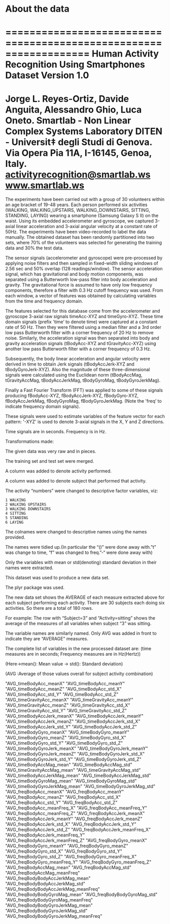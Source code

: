 
About the data 
=================

==================================================================
Human Activity Recognition Using Smartphones Dataset
Version 1.0
==================================================================
Jorge L. Reyes-Ortiz, Davide Anguita, Alessandro Ghio, Luca Oneto.
Smartlab - Non Linear Complex Systems Laboratory
DITEN - Universit‡ degli Studi di Genova.
Via Opera Pia 11A, I-16145, Genoa, Italy.
activityrecognition@smartlab.ws
www.smartlab.ws
==================================================================




The experiments have been carried out with a group of 30 volunteers within an age bracket of 19-48 years. Each person performed six activities (WALKING, WALKING_UPSTAIRS, WALKING_DOWNSTAIRS, SITTING, STANDING, LAYING) wearing a smartphone (Samsung Galaxy S II) on the waist. Using its embedded accelerometer and gyroscope, we captured 3-axial linear acceleration and 3-axial angular velocity at a constant rate of 50Hz. The experiments have been video-recorded to label the data manually. The obtained dataset has been randomly partitioned into two sets, where 70% of the volunteers was selected for generating the training data and 30% the test data. 

The sensor signals (accelerometer and gyroscope) were pre-processed by applying noise filters and then sampled in fixed-width sliding windows of 2.56 sec and 50% overlap (128 readings/window). The sensor acceleration signal, which has gravitational and body motion components, was separated using a Butterworth low-pass filter into body acceleration and gravity. The gravitational force is assumed to have only low frequency components, therefore a filter with 0.3 Hz cutoff frequency was used. From each window, a vector of features was obtained by calculating variables from the time and frequency domain. 


The features selected for this database come from the accelerometer and gyroscope 3-axial raw signals timeAcc-XYZ and timeGyro-XYZ. These time domain signals (prefix 'time’ to denote time) were captured at a constant rate of 50 Hz. Then they were filtered using a median filter and a 3rd order low pass Butterworth filter with a corner frequency of 20 Hz to remove noise. Similarly, the acceleration signal was then separated into body and gravity acceleration signals (tBodyAcc-XYZ and tGravityAcc-XYZ) using another low pass Butterworth filter with a corner frequency of 0.3 Hz. 

Subsequently, the body linear acceleration and angular velocity were derived in time to obtain Jerk signals (tBodyAccJerk-XYZ and tBodyGyroJerk-XYZ). Also the magnitude of these three-dimensional signals were calculated using the Euclidean norm (tBodyAccMag, tGravityAccMag, tBodyAccJerkMag, tBodyGyroMag, tBodyGyroJerkMag). 

Finally a Fast Fourier Transform (FFT) was applied to some of these signals producing fBodyAcc-XYZ, fBodyAccJerk-XYZ, fBodyGyro-XYZ, fBodyAccJerkMag, fBodyGyroMag, fBodyGyroJerkMag. (Note the 'freq’ to indicate frequency domain signals). 

These signals were used to estimate variables of the feature vector for each pattern:  '-XYZ' is used to denote 3-axial signals in the X, Y and Z directions.

Time signals are in seconds. Frequency is in Hz.


Transformations made:

The given data was very raw and in pieces. 

The training set and test set were merged.

A column was added to denote activity performed.

A column was added to denote subject that performed that activity.

The activity “numbers” were changed to descriptive factor variables, viz:

	1 WALKING
	2 WALKING UPSTAIRS
	3 WALKING DOWNSTAIRS
	4 SITTING
	5 STANDING
	6 LAYING

The colnames were changed to descriptive names using the names provided.

The names were tidied up.(In particular the “()” were done away with.”t” was change to time, “f” was changed to freq.”-“ were done away with)

Only the variables with mean or std(denoting) standard deviation in their names were extracted.

This dataset was used to produce a new data set.

The plyr package was used.

The new data set shows the AVERAGE of each measure extracted above for each subject performing each activity. There are 30 subjects each 
doing six activities. So there are a total of 180 rows.

For example:
The row with “Subject=3” and “Activity=sitting” shows the average of the measures of all variables when subject “3” was sitting.

The variable names are similarly named. Only AVG was added in front to indicate they are “AVERAGE” measures.


The complete list of variables in the new processed dataset are:
(time measures are in seconds; Frequency measures are in Hz(Hertz))

(Here->mean(): Mean value -> std(): Standard deviation)

(AVG :Average of those values overall for subject activity combination)
 
"AVG_timeBodyAcc_meanX"
"AVG_timeBodyAcc_meanY"
"AVG_timeBodyAcc_meanZ"
"AVG_timeBodyAcc_std_X"
"AVG_timeBodyAcc_std_Y"
"AVG_timeBodyAcc_std_Z"
"AVG_timeGravityAcc_meanX"
"AVG_timeGravityAcc_meanY"
"AVG_timeGravityAcc_meanZ"
"AVG_timeGravityAcc_std_X"
"AVG_timeGravityAcc_std_Y"
"AVG_timeGravityAcc_std_Z"
"AVG_timeBodyAccJerk_meanX"
"AVG_timeBodyAccJerk_meanY"
"AVG_timeBodyAccJerk_meanZ"
"AVG_timeBodyAccJerk_std_X"
"AVG_timeBodyAccJerk_std_Y"
"AVG_timeBodyAccJerk_std_Z"
"AVG_timeBodyGyro_meanX"
"AVG_timeBodyGyro_meanY"
"AVG_timeBodyGyro_meanZ"
"AVG_timeBodyGyro_std_X"
"AVG_timeBodyGyro_std_Y"
"AVG_timeBodyGyro_std_Z"
"AVG_timeBodyGyroJerk_meanX"
"AVG_timeBodyGyroJerk_meanY"
"AVG_timeBodyGyroJerk_meanZ"
"AVG_timeBodyGyroJerk_std_X"
"AVG_timeBodyGyroJerk_std_Y"
"AVG_timeBodyGyroJerk_std_Z"
"AVG_timeBodyAccMag_mean"
"AVG_timeBodyAccMag_std"
"AVG_timeGravityAccMag_mean"
"AVG_timeGravityAccMag_std"
"AVG_timeBodyAccJerkMag_mean"
"AVG_timeBodyAccJerkMag_std"
"AVG_timeBodyGyroMag_mean"
"AVG_timeBodyGyroMag_std"
"AVG_timeBodyGyroJerkMag_mean"
"AVG_timeBodyGyroJerkMag_std"
"AVG_freqBodyAcc_meanX"
"AVG_freqBodyAcc_meanY"
"AVG_freqBodyAcc_meanZ"
"AVG_freqBodyAcc_std_X"
"AVG_freqBodyAcc_std_Y"
"AVG_freqBodyAcc_std_Z"
"AVG_freqBodyAcc_meanFreq_X"
"AVG_freqBodyAcc_meanFreq_Y"
"AVG_freqBodyAcc_meanFreq_Z"
"AVG_freqBodyAccJerk_meanX"
"AVG_freqBodyAccJerk_meanY"
"AVG_freqBodyAccJerk_meanZ"
"AVG_freqBodyAccJerk_std_X"
"AVG_freqBodyAccJerk_std_Y"
"AVG_freqBodyAccJerk_std_Z"
"AVG_freqBodyAccJerk_meanFreq_X"
"AVG_freqBodyAccJerk_meanFreq_Y"
"AVG_freqBodyAccJerk_meanFreq_Z"
"AVG_freqBodyGyro_meanX"
"AVG_freqBodyGyro_meanY"
"AVG_freqBodyGyro_meanZ"
"AVG_freqBodyGyro_std_X"
"AVG_freqBodyGyro_std_Y"
"AVG_freqBodyGyro_std_Z"
"AVG_freqBodyGyro_meanFreq_X"
"AVG_freqBodyGyro_meanFreq_Y"
"AVG_freqBodyGyro_meanFreq_Z"
"AVG_freqBodyAccMag_mean"
"AVG_freqBodyAccMag_std"
"AVG_freqBodyAccMag_meanFreq"
"AVG_freqBodyBodyAccJerkMag_mean"
"AVG_freqBodyBodyAccJerkMag_std"
"AVG_freqBodyBodyAccJerkMag_meanFreq"
"AVG_freqBodyBodyGyroMag_mean"
"AVG_freqBodyBodyGyroMag_std"
"AVG_freqBodyBodyGyroMag_meanFreq"
"AVG_freqBodyBodyGyroJerkMag_mean"
"AVG_freqBodyBodyGyroJerkMag_std"
"AVG_freqBodyBodyGyroJerkMag_meanFreq"
 


 

 
